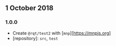 ## 1 October 2018

### 1.0.0

- Create `@rqt/test2` with [`mnp`][https://mnpjs.org]
- [repository]: `src`, `test`
